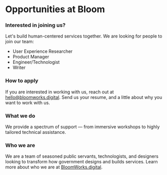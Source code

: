 # Opportunities at Bloom

### Interested in joining us?

Let's build human-centered services together. We are looking for people to join our team:

- User Experience Researcher
- Product Manager
- Engineer/Technologist
- Writer

### How to apply
If you are interested in working with us, reach out at hello@bloomworks.digital. Send us your resume, and a little about why you want to work with us.

### What we do
We provide a spectrum of support — from immersive workshops to highly tailored technical assistance.

### Who we are
We are a team of seasoned public servants, technologists, and designers looking to transform how government designs and builds services. Learn more about who we are at [BloomWorks.digital](https://www.bloomworks.digital/).
